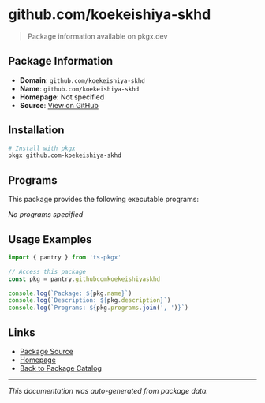 # github.com/koekeishiya-skhd

> Package information available on pkgx.dev

## Package Information

- **Domain**: `github.com/koekeishiya-skhd`
- **Name**: `github.com/koekeishiya-skhd`
- **Homepage**: Not specified
- **Source**: [View on GitHub](https://github.com/pkgxdev/pantry/tree/main/projects/github.com/koekeishiya-skhd/package.yml)

## Installation

```bash
# Install with pkgx
pkgx github.com-koekeishiya-skhd
```

## Programs

This package provides the following executable programs:

*No programs specified*

## Usage Examples

```typescript
import { pantry } from 'ts-pkgx'

// Access this package
const pkg = pantry.githubcomkoekeishiyaskhd

console.log(`Package: ${pkg.name}`)
console.log(`Description: ${pkg.description}`)
console.log(`Programs: ${pkg.programs.join(', ')}`)
```

## Links

- [Package Source](https://github.com/pkgxdev/pantry/tree/main/projects/github.com/koekeishiya-skhd/package.yml)
- [Homepage](#)
- [Back to Package Catalog](../package-catalog.md)

---

*This documentation was auto-generated from package data.*
